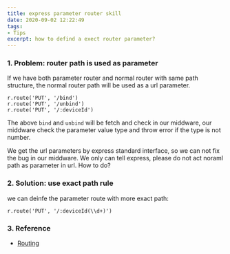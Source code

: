 ```yaml
---
title: express parameter router skill
date: 2020-09-02 12:22:49
tags: 
- Tips
excerpt: how to defind a exect router parameter?
---
```


### 1. Problem: router path is used as parameter

If we have both parameter router and normal router with same path structure, the normal router path will be used as a url parameter.
```
r.route('PUT', '/bind')
r.route('PUT', '/unbind')
r.route('PUT', '/:deviceId')
```

The above `bind` and `unbind` will be fetch and check in our middware, our middware check the parameter value type and throw error if the type is not number.

We get the url parameters by express standard interface, so we can not fix the bug in our middware. We only can tell express, please do not act noraml path as parameter in url. How to do?

### 2. Solution: use exact path rule
we can deinfe the parameter route with more exact path:
```
r.route('PUT', '/:deviceId(\\d+)')
```

### 3. Reference
- [Routing](http://expressjs.com/en/guide/routing.html)